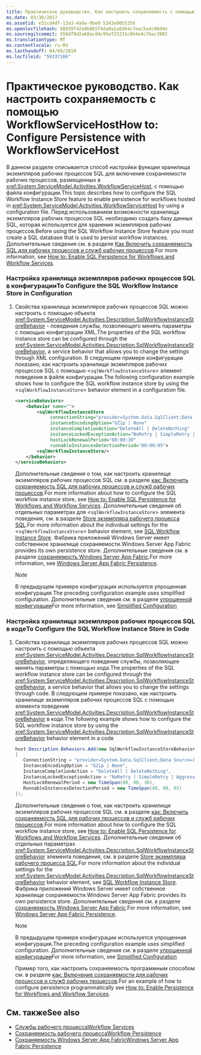 ```yaml
---
title: Практическое руководство. Как настроить сохраняемость с помощью WorkflowServiceHost
ms.date: 03/30/2017
ms.assetid: e31cd4df-13a3-4a9a-9be8-5243e0055356
ms.openlocfilehash: b8839f42a9b8b5f4da0a1a8364c7eac5a4c06d4e
ms.sourcegitcommit: 558d78d2a68acd4c95ef23231c8b4e4c7bac3902
ms.translationtype: MT
ms.contentlocale: ru-RU
ms.lasthandoff: 04/09/2019
ms.locfileid: "59337166"
---
```

# <a name="how-to-configure-persistence-with-workflowservicehost"></a><span data-ttu-id="5c240-102">Практическое руководство. Как настроить сохраняемость с помощью WorkflowServiceHost</span><span class="sxs-lookup"><span data-stu-id="5c240-102">How to: Configure Persistence with WorkflowServiceHost</span></span>
<span data-ttu-id="5c240-103">В данном разделе описывается способ настройки функции хранилища экземпляров рабочих процессов SQL для включения сохраняемости рабочих процессов, размещенных в <xref:System.ServiceModel.Activities.WorkflowServiceHost>, с помощью файла конфигурации.</span><span class="sxs-lookup"><span data-stu-id="5c240-103">This topic describes how to configure the SQL Workflow Instance Store feature to enable persistence for workflows hosted in <xref:System.ServiceModel.Activities.WorkflowServiceHost> by using a configuration file.</span></span> <span data-ttu-id="5c240-104">Перед использованием возможности хранилища экземпляров рабочих процессов SQL необходимо создать базу данных SQL, которая используется для хранения экземпляров рабочих процессов.</span><span class="sxs-lookup"><span data-stu-id="5c240-104">Before using the SQL Workflow Instance Store feature you must create a SQL database that is used to persist workflow instances.</span></span> <span data-ttu-id="5c240-105">Дополнительные сведения см. в разделе [Как Включить сохраняемость SQL для рабочих процессов и служб рабочих процессов](../../../../docs/framework/windows-workflow-foundation/how-to-enable-sql-persistence-for-workflows-and-workflow-services.md).</span><span class="sxs-lookup"><span data-stu-id="5c240-105">For more information, see [How to: Enable SQL Persistence for Workflows and Workflow Services](../../../../docs/framework/windows-workflow-foundation/how-to-enable-sql-persistence-for-workflows-and-workflow-services.md).</span></span>  
  
### <a name="to-configure-the-sql-workflow-instance-store-in-configuration"></a><span data-ttu-id="5c240-106">Настройка хранилища экземпляров рабочих процессов SQL в конфигурации</span><span class="sxs-lookup"><span data-stu-id="5c240-106">To Configure the SQL Workflow Instance Store in Configuration</span></span>  
  
1. <span data-ttu-id="5c240-107">Свойства хранилища экземпляров рабочих процессов SQL можно настроить с помощью объекта <xref:System.ServiceModel.Activities.Description.SqlWorkflowInstanceStoreBehavior> - поведения службы, позволяющего менять параметры с помощью конфигурации XML.</span><span class="sxs-lookup"><span data-stu-id="5c240-107">The properties of the SQL workflow instance store can be configured through the <xref:System.ServiceModel.Activities.Description.SqlWorkflowInstanceStoreBehavior>, a service behavior that allows you to change the settings through XML configuration.</span></span> <span data-ttu-id="5c240-108">В следующем примере конфигурации показано, как настроить хранилище экземпляров рабочих процессов SQL с помощью <`sqlWorkflowInstanceStore`> элемент поведения в файле конфигурации.</span><span class="sxs-lookup"><span data-stu-id="5c240-108">The following configuration example shows how to configure the SQL workflow instance store by using the <`sqlWorkflowInstanceStore`> behavior element in a configuration file.</span></span>  
  
    ```xml  
    <serviceBehaviors>  
        <behavior name="">  
            <sqlWorkflowInstanceStore   
                 connectionString="provider=System.Data.SqlClient;Data Source=(local);Initial Catalog=DefaultPersistenceProviderDb;Integrated Security=True;Async=true"  
                 instanceEncodingOption="GZip | None"  
                 instanceCompletionAction="DeleteAll | DeleteNothing"  
                 instanceLockedExceptionAction="NoRetry | SimpleRetry | AggressiveRetry"  
                 hostLockRenewalPeriod="00:00:30"   
                 runnableInstancesDetectionPeriod="00:00:05">  
            <sqlWorkflowInstanceStore/>  
        </behavior>  
    </serviceBehaviors>  
    ```  
  
     <span data-ttu-id="5c240-109">Дополнительные сведения о том, как настроить хранилище экземпляров рабочих процессов SQL см. в разделе [как: Включить сохраняемость SQL для рабочих процессов и служб рабочих процессов](../../../../docs/framework/windows-workflow-foundation/how-to-enable-sql-persistence-for-workflows-and-workflow-services.md).</span><span class="sxs-lookup"><span data-stu-id="5c240-109">For more information about how to configure the SQL workflow instance store, see [How to: Enable SQL Persistence for Workflows and Workflow Services](../../../../docs/framework/windows-workflow-foundation/how-to-enable-sql-persistence-for-workflows-and-workflow-services.md).</span></span> <span data-ttu-id="5c240-110">Дополнительные сведения об отдельных параметрах для <`sqlWorkflowInstanceStore`> элемента поведения, см. в разделе [Store экземпляра рабочего процесса SQL](../../../../docs/framework/windows-workflow-foundation/sql-workflow-instance-store.md).</span><span class="sxs-lookup"><span data-stu-id="5c240-110">For more information about the individual settings for the <`sqlWorkflowInstanceStore`> behavior element, see [SQL Workflow Instance Store](../../../../docs/framework/windows-workflow-foundation/sql-workflow-instance-store.md).</span></span> <span data-ttu-id="5c240-111">Фабрика приложений Windows Server имеет собственное хранилище сохраняемости.</span><span class="sxs-lookup"><span data-stu-id="5c240-111">Windows Server App Fabric provides its own persistence store.</span></span> <span data-ttu-id="5c240-112">Дополнительные сведения см. в разделе [сохраняемость Windows Server App Fabric](https://go.microsoft.com/fwlink/?LinkId=193121).</span><span class="sxs-lookup"><span data-stu-id="5c240-112">For more information, see [Windows Server App Fabric Persistence](https://go.microsoft.com/fwlink/?LinkId=193121).</span></span>  
  
    > [!NOTE]
    >  <span data-ttu-id="5c240-113">В предыдущем примере конфигурации используется упрощенная конфигурация.</span><span class="sxs-lookup"><span data-stu-id="5c240-113">The preceding configuration example uses simplified configuration.</span></span> <span data-ttu-id="5c240-114">Дополнительные сведения см. в разделе [упрощенной конфигурации](../../../../docs/framework/wcf/simplified-configuration.md)</span><span class="sxs-lookup"><span data-stu-id="5c240-114">For more information, see [Simplified Configuration](../../../../docs/framework/wcf/simplified-configuration.md)</span></span>  
  
### <a name="to-configure-the-sql-workflow-instance-store-in-code"></a><span data-ttu-id="5c240-115">Настройка хранилища экземпляров рабочих процессов SQL в коде</span><span class="sxs-lookup"><span data-stu-id="5c240-115">To Configure the SQL Workflow Instance Store in Code</span></span>  
  
1. <span data-ttu-id="5c240-116">Свойства хранилища экземпляров рабочих процессов SQL можно настроить с помощью объекта <xref:System.ServiceModel.Activities.Description.SqlWorkflowInstanceStoreBehavior>, определяющего поведение службы, позволяющее менять параметры с помощью кода.</span><span class="sxs-lookup"><span data-stu-id="5c240-116">The properties of the SQL workflow instance store can be configured through the <xref:System.ServiceModel.Activities.Description.SqlWorkflowInstanceStoreBehavior>, a service behavior that allows you to change the settings through code.</span></span> <span data-ttu-id="5c240-117">В следующем примере показано, как настроить хранилище экземпляров рабочих процессов SQL с помощью элемента поведения <xref:System.ServiceModel.Activities.Description.SqlWorkflowInstanceStoreBehavior> в коде.</span><span class="sxs-lookup"><span data-stu-id="5c240-117">The following example shows how to configure the SQL workflow instance store by using the <xref:System.ServiceModel.Activities.Description.SqlWorkflowInstanceStoreBehavior> behavior element in a code</span></span>  
  
    ```csharp  
    host.Description.Behaviors.Add(new SqlWorkflowInstanceStoreBehavior  
    {  
       ConnectionString = "provider=System.Data.SqlClient;Data Source=(local);Initial Catalog=DefaultPersistenceProviderDb;Integrated Security=True;Async=true",  
       InstanceEncodingOption = "GZip | None",  
       InstanceCompletionAction = "DeleteAll | DeleteNothing",  
       InstanceLockedExceptionAction = "NoRetry | SimpleRetry | AggressiveRetry",  
       HostLockRenewalPeriod = new TimeSpan(00, 00, 30),  
       RunnableInstancesDetectionPeriod = new TimeSpan(00, 00, 05)  
    });  
    ```  
  
     <span data-ttu-id="5c240-118">Дополнительные сведения о том, как настроить хранилище экземпляров рабочих процессов SQL см. в разделе [как: Включить сохраняемость SQL для рабочих процессов и служб рабочих процессов](../../../../docs/framework/windows-workflow-foundation/how-to-enable-sql-persistence-for-workflows-and-workflow-services.md).</span><span class="sxs-lookup"><span data-stu-id="5c240-118">For more information about how to configure the SQL workflow instance store, see [How to: Enable SQL Persistence for Workflows and Workflow Services](../../../../docs/framework/windows-workflow-foundation/how-to-enable-sql-persistence-for-workflows-and-workflow-services.md).</span></span> <span data-ttu-id="5c240-119">Дополнительные сведения об отдельных параметрах <xref:System.ServiceModel.Activities.Description.SqlWorkflowInstanceStoreBehavior> элемента поведения, см. в разделе [Store экземпляра рабочего процесса SQL](../../../../docs/framework/windows-workflow-foundation/sql-workflow-instance-store.md).</span><span class="sxs-lookup"><span data-stu-id="5c240-119">For more information about the individual settings for the <xref:System.ServiceModel.Activities.Description.SqlWorkflowInstanceStoreBehavior> behavior element, see [SQL Workflow Instance Store](../../../../docs/framework/windows-workflow-foundation/sql-workflow-instance-store.md).</span></span> <span data-ttu-id="5c240-120">Фабрика приложений Windows Server имеет собственное хранилище сохраняемости.</span><span class="sxs-lookup"><span data-stu-id="5c240-120">Windows Server App Fabric provides its own persistence store.</span></span> <span data-ttu-id="5c240-121">Дополнительные сведения см. в разделе [сохраняемость Windows Server App Fabric](https://go.microsoft.com/fwlink/?LinkId=193121).</span><span class="sxs-lookup"><span data-stu-id="5c240-121">For more information, see [Windows Server App Fabric Persistence](https://go.microsoft.com/fwlink/?LinkId=193121).</span></span>  
  
    > [!NOTE]
    >  <span data-ttu-id="5c240-122">В предыдущем примере конфигурации используется упрощенная конфигурация.</span><span class="sxs-lookup"><span data-stu-id="5c240-122">The preceding configuration example uses simplified configuration.</span></span> <span data-ttu-id="5c240-123">Дополнительные сведения см. в разделе [упрощенной конфигурации](../../../../docs/framework/wcf/simplified-configuration.md)</span><span class="sxs-lookup"><span data-stu-id="5c240-123">For more information, see [Simplified Configuration](../../../../docs/framework/wcf/simplified-configuration.md)</span></span>  
  
     <span data-ttu-id="5c240-124">Пример того, как настроить сохраняемость программным способом см. в разделе [как: Включение сохраняемости для рабочих процессов и служб рабочих процессов](../../../../docs/framework/windows-workflow-foundation/how-to-enable-persistence-for-workflows-and-workflow-services.md).</span><span class="sxs-lookup"><span data-stu-id="5c240-124">For an example of how to configure persistence programmatically see [How to: Enable Persistence for Workflows and Workflow Services](../../../../docs/framework/windows-workflow-foundation/how-to-enable-persistence-for-workflows-and-workflow-services.md).</span></span>  
  
## <a name="see-also"></a><span data-ttu-id="5c240-125">См. также</span><span class="sxs-lookup"><span data-stu-id="5c240-125">See also</span></span>

- [<span data-ttu-id="5c240-126">Службы рабочего процесса</span><span class="sxs-lookup"><span data-stu-id="5c240-126">Workflow Services</span></span>](../../../../docs/framework/wcf/feature-details/workflow-services.md)
- [<span data-ttu-id="5c240-127">Сохраняемость рабочего процесса</span><span class="sxs-lookup"><span data-stu-id="5c240-127">Workflow Persistence</span></span>](../../../../docs/framework/windows-workflow-foundation/workflow-persistence.md)
- [<span data-ttu-id="5c240-128">Сохраняемость Windows Server App Fabric</span><span class="sxs-lookup"><span data-stu-id="5c240-128">Windows Server App Fabric Persistence</span></span>](https://go.microsoft.com/fwlink/?LinkId=193121)
